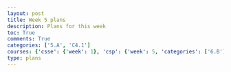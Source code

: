 ```yaml
---
layout: post
title: Week 5 plans
description: Plans for this week
toc: True
comments: True
categories: ['5.A', 'C4.1']
courses: {'csse': {'week': 1}, 'csp': {'week': 5, 'categories': ['6.B']}, 'csa': {'week': 1}}
type: plans
---
```

